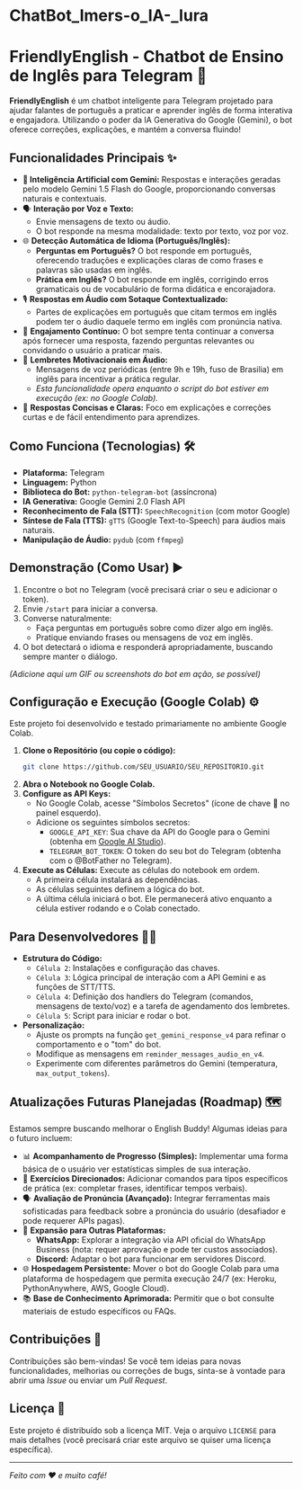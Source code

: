 # ChatBot_Imers-o_IA-_lura
# FriendlyEnglish - Chatbot de Ensino de Inglês para Telegram 🤖

**FriendlyEnglish** é um chatbot inteligente para Telegram projetado para ajudar falantes de português a praticar e aprender inglês de forma interativa e engajadora. Utilizando o poder da IA Generativa do Google (Gemini), o bot oferece correções, explicações, e mantém a conversa fluindo!

## Funcionalidades Principais ✨

*   **🧠 Inteligência Artificial com Gemini:** Respostas e interações geradas pelo modelo Gemini 1.5 Flash do Google, proporcionando conversas naturais e contextuais.
*   🗣️ **Interação por Voz e Texto:**
    *   Envie mensagens de texto ou áudio.
    *   O bot responde na mesma modalidade: texto por texto, voz por voz.
*   🌐 **Detecção Automática de Idioma (Português/Inglês):**
    *   **Perguntas em Português?** O bot responde em português, oferecendo traduções e explicações claras de como frases e palavras são usadas em inglês.
    *   **Prática em Inglês?** O bot responde em inglês, corrigindo erros gramaticais ou de vocabulário de forma didática e encorajadora.
*   🎙️ **Respostas em Áudio com Sotaque Contextualizado:**
    *   Partes de explicações em português que citam termos em inglês podem ter o áudio daquele termo em inglês com pronúncia nativa.
*   🚀 **Engajamento Contínuo:** O bot sempre tenta continuar a conversa após fornecer uma resposta, fazendo perguntas relevantes ou convidando o usuário a praticar mais.
*   🔔 **Lembretes Motivacionais em Áudio:**
    *   Mensagens de voz periódicas (entre 9h e 19h, fuso de Brasilia) em inglês para incentivar a prática regular.
    *   *Esta funcionalidade opera enquanto o script do bot estiver em execução (ex: no Google Colab).*
*   📝 **Respostas Concisas e Claras:** Foco em explicações e correções curtas e de fácil entendimento para aprendizes.

## Como Funciona (Tecnologias) 🛠️

*   **Plataforma:** Telegram
*   **Linguagem:** Python
*   **Biblioteca do Bot:** `python-telegram-bot` (assíncrona)
*   **IA Generativa:** Google Gemini 2.0 Flash API
*   **Reconhecimento de Fala (STT):** `SpeechRecognition` (com motor Google)
*   **Síntese de Fala (TTS):** `gTTS` (Google Text-to-Speech) para áudios mais naturais.
*   **Manipulação de Áudio:** `pydub` (com `ffmpeg`)

## Demonstração (Como Usar) ▶️

1.  Encontre o bot no Telegram (você precisará criar o seu e adicionar o token).
2.  Envie `/start` para iniciar a conversa.
3.  Converse naturalmente:
    *   Faça perguntas em português sobre como dizer algo em inglês.
    *   Pratique enviando frases ou mensagens de voz em inglês.
4.  O bot detectará o idioma e responderá apropriadamente, buscando sempre manter o diálogo.

*(Adicione aqui um GIF ou screenshots do bot em ação, se possível)*

## Configuração e Execução (Google Colab) ⚙️

Este projeto foi desenvolvido e testado primariamente no ambiente Google Colab.

1.  **Clone o Repositório (ou copie o código):**
    ```bash
    git clone https://github.com/SEU_USUARIO/SEU_REPOSITORIO.git
    ```
2.  **Abra o Notebook no Google Colab.**
3.  **Configure as API Keys:**
    *   No Google Colab, acesse "Símbolos Secretos" (ícone de chave 🔑 no painel esquerdo).
    *   Adicione os seguintes símbolos secretos:
        *   `GOOGLE_API_KEY`: Sua chave da API do Google para o Gemini (obtenha em [Google AI Studio](https://aistudio.google.com/)).
        *   `TELEGRAM_BOT_TOKEN`: O token do seu bot do Telegram (obtenha com o @BotFather no Telegram).
4.  **Execute as Células:** Execute as células do notebook em ordem.
    *   A primeira célula instalará as dependências.
    *   As células seguintes definem a lógica do bot.
    *   A última célula iniciará o bot. Ele permanecerá ativo enquanto a célula estiver rodando e o Colab conectado.

## Para Desenvolvedores 🧑‍💻

*   **Estrutura do Código:**
    *   `Célula 2`: Instalações e configuração das chaves.
    *   `Célula 3`: Lógica principal de interação com a API Gemini e as funções de STT/TTS.
    *   `Célula 4`: Definição dos handlers do Telegram (comandos, mensagens de texto/voz) e a tarefa de agendamento dos lembretes.
    *   `Célula 5`: Script para iniciar e rodar o bot.
*   **Personalização:**
    *   Ajuste os prompts na função `get_gemini_response_v4` para refinar o comportamento e o "tom" do bot.
    *   Modifique as mensagens em `reminder_messages_audio_en_v4`.
    *   Experimente com diferentes parâmetros do Gemini (temperatura, `max_output_tokens`).

## Atualizações Futuras Planejadas (Roadmap) 🗺️

Estamos sempre buscando melhorar o English Buddy! Algumas ideias para o futuro incluem:

*   📊 **Acompanhamento de Progresso (Simples):** Implementar uma forma básica de o usuário ver estatísticas simples de sua interação.
*   🎯 **Exercícios Direcionados:** Adicionar comandos para tipos específicos de prática (ex: completar frases, identificar tempos verbais).
*   🗣️ **Avaliação de Pronúncia (Avançado):** Integrar ferramentas mais sofisticadas para feedback sobre a pronúncia do usuário (desafiador e pode requerer APIs pagas).
*   📱 **Expansão para Outras Plataformas:**
    *   **WhatsApp:** Explorar a integração via API oficial do WhatsApp Business (nota: requer aprovação e pode ter custos associados).
    *   **Discord:** Adaptar o bot para funcionar em servidores Discord.
*   🌐 **Hospedagem Persistente:** Mover o bot do Google Colab para uma plataforma de hospedagem que permita execução 24/7 (ex: Heroku, PythonAnywhere, AWS, Google Cloud).
*   📚 **Base de Conhecimento Aprimorada:** Permitir que o bot consulte materiais de estudo específicos ou FAQs.

## Contribuições 🤝

Contribuições são bem-vindas! Se você tem ideias para novas funcionalidades, melhorias ou correções de bugs, sinta-se à vontade para abrir uma *Issue* ou enviar um *Pull Request*.

## Licença 📄

Este projeto é distribuído sob a licença MIT. Veja o arquivo `LICENSE` para mais detalhes (você precisará criar este arquivo se quiser uma licença específica).

---

*Feito com ❤️ e muito café!*
